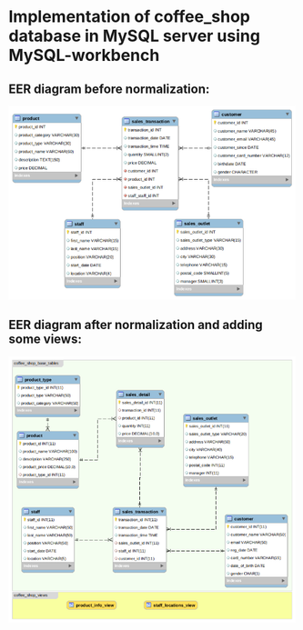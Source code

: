 # Implementation of coffee_shop database in MySQL server using MySQL-workbench
## EER diagram before normalization:
![](https://github.com/Viktor-Sok/Data-Engineering-MLOps/blob/main/Databases/MySQL_Database_coffee_shop/EER_models_images/Non-normilized_EER_Coffee_Shop_model.png)
## EER diagram after normalization and adding some views:
![](https://github.com/Viktor-Sok/Data-Engineering-MLOps/blob/main/Databases/MySQL_Database_coffee_shop/EER_models_images/Normilized_EER_Coffee_Shop_model_.png)

